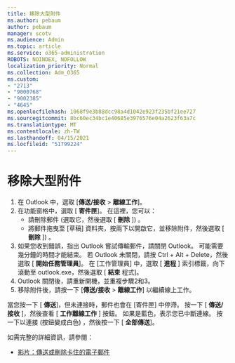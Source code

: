 ```yaml
---
title: 移除大型附件
ms.author: pebaum
author: pebaum
manager: scotv
ms.audience: Admin
ms.topic: article
ms.service: o365-administration
ROBOTS: NOINDEX, NOFOLLOW
localization_priority: Normal
ms.collection: Adm_O365
ms.custom:
- "2713"
- "9000768"
- "9002385"
- "4645"
ms.openlocfilehash: 1068f9e3b88dcc98a4d1042e923f235bf21ee727
ms.sourcegitcommit: 8bc60ec34bc1e40685e3976576e04a2623f63a7c
ms.translationtype: MT
ms.contentlocale: zh-TW
ms.lasthandoff: 04/15/2021
ms.locfileid: "51799224"
---
```

# <a name="remove-the-large-attachment"></a>移除大型附件

1. 在 Outlook 中，選取 [**傳送/接收**  >  **離線工作**]。 
2. 在功能窗格中，選取 [ **寄件匣**]。 在這裡，您可以： 
    - 請刪除郵件 (選取它，然後選取 [ **刪除** ]) 。
    - 將郵件拖曳至 [草稿] 資料夾，按兩下以開啟它，並移除附件，然後選取 [ **刪除** ]) 。
3. 如果您收到錯誤，指出 Outlook 嘗試傳輸郵件，請關閉 Outlook。 可能需要幾分鐘的時間才能結束。 若 Outlook 未關閉，請按 Ctrl + Alt + Delete，然後選取 [ **開始任務管理員**]。 在 [工作管理員] 中，選取 [ **進程** ] 索引標籤，向下滾動至 outlook.exe，然後選取 [ **結束** 程式]。
4. Outlook 關閉後，請重新開機，並重複步驟2和3。 
5. 移除附件後，請按一下 [**傳送/接收**  >  **離線工作**] 以繼續線上工作。 

當您按一下 [ **傳送**]，但未連接時，郵件也會在 [寄件匣] 中停滯。 按一下 [ **傳送/接收** ]，然後查看 [ **工作離線工作** ] 按鈕。 如果是藍色，表示您已中斷連線。 按一下以連接 (按鈕變成白色) ，然後按一下 [ **全部傳送**]。
 
 如需完整的詳細資訊，請參閱：
- [影片：傳送或刪除卡住的電子郵件](https://support.office.com/article/Video-Send-or-delete-an-email-stuck-in-your-outbox-26d5d34a-4e5f-444a-a9e8-44db04a94dec) 